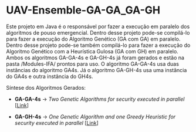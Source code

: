 # UAV-Ensemble-GA-GA_GA-GH

Este projeto em Java é o responsável por fazer a execução em paralelo dos algoritmos de pouso emergencial. 
Dentro desse projeto pode-se compilá-lo para fazer a execução do Algoritmo Genético (GA com GA) em paralelo.
Dentro desse projeto pode-se também compilá-lo para fazer a execução do Algoritmo Genético com a Heurística Gulosa (GA com GH) em paralelo.
Ambos os algoritmos GA-GA-4s e GA-GH-4s já foram gerados e estão na pasta /Modules-IFA/ prontos para uso.
O algoritmo GA-GA-4s usa duas instâncias do algoritmo GA4s. Já o algoritmo GA-GH-4s usa uma instância do GA4s e outra instância do GH4s.

Síntese dos Algoritmos Gerados:

* **GA-GA-4s** -> *Two Genetic Algorithms for security executed in parallel* [[Link]()]

* **GA-GH-4s** -> *One Genetic Algorithm and one Greedy Heuristic for security executed in parallel* [[Link]()]

